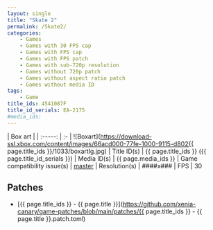 ```yaml
---
layout: single
title: "Skate 2"
permalink: /Skate2/
categories:
    - Games
    - Games with 30 FPS cap
    - Games with FPS cap
    - Games with FPS patch
    - Games with sub-720p resolution
    - Games without 720p patch
    - Games without aspect ratio patch
    - Games without media ID
tags:
    - Game
title_ids: 4541087F
title_id_serials: EA-2175
#media_ids:
---
```


| Box art                     |
| :-----:                     | :-
| ![Boxart](https://download-ssl.xbox.com/content/images/66acd000-77fe-1000-9115-d802{{ page.title_ids }}/1033/boxartlg.jpg)
| Title ID(s)                 | {{ page.title_ids }} ({{ page.title_id_serials }})
| Media ID(s)                 | {{ page.media_ids }}
| Game compatibility issue(s) | [master](https://github.com/xenia-project/game-compatibility/issues/243)
| Resolution(s)               | ####x###
| FPS                         | 30

## Patches
* [{{ page.title_ids }} - {{ page.title }}](https://github.com/xenia-canary/game-patches/blob/main/patches/{{ page.title_ids }} - {{ page.title }}.patch.toml)
